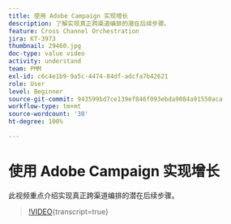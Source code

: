 ```yaml
---
title: 使用 Adobe Campaign 实现增长
description: 了解实现真正跨渠道编排的潜在后续步骤。
feature: Cross Channel Orchestration
jira: KT-3973
thumbnail: 29460.jpg
doc-type: value video
activity: understand
team: PMM
exl-id: c6c4e1b9-9a5c-4474-84df-adcfa7b42621
role: User
level: Beginner
source-git-commit: 943599bd7ce139ef846f093ebda9084a91550aca
workflow-type: tm+mt
source-wordcount: '30'
ht-degree: 100%

---
```


# 使用 Adobe Campaign 实现增长

此视频重点介绍实现真正跨渠道编排的潜在后续步骤。

>[!VIDEO](https://video.tv.adobe.com/v/33572?learn=on&captions=chi_hans){transcript=true}
